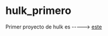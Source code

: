 # hulk_primero
Primer proyecto de hulk es  -----> [este](https://htmlpreview.github.io/?https://github.com/gnaeus-libertis/hulk_primero/blob/main/hulk/src/index.html)
